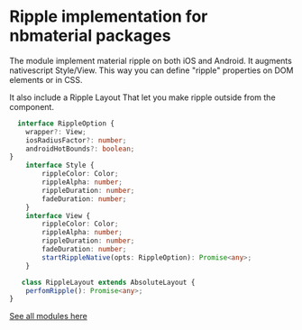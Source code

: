 
# Ripple implementation for nbmaterial packages

The module implement material ripple on both iOS and Android.
It augments nativescript Style/View.
This way you can define "ripple" properties on DOM elements or in CSS.

It also include a Ripple Layout That let you make ripple outside from the component.

```typescript
  interface RippleOption {
    wrapper?: View;
    iosRadiusFactor?: number;
    androidHotBounds?: boolean;
} 
    interface Style {
        rippleColor: Color;
        rippleAlpha: number;
        rippleDuration: number;
        fadeDuration: number;
    }  
    interface View {
        rippleColor: Color;
        rippleAlpha: number;
        rippleDuration: number;
        fadeDuration: number;
        startRippleNative(opts: RippleOption): Promise<any>;
    } 

   class RippleLayout extends AbsoluteLayout {
    perfomRipple(): Promise<any>;
}
```


[See all modules here](https://github.com/nabil-mansouri/nativescript-nbmaterial)
